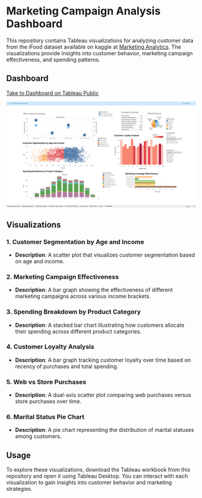 # Marketing Campaign Analysis Dashboard

This repository contains Tableau visualizations for analyzing customer data from the iFood dataset available on kaggle at [Marketing Analytics](https://www.kaggle.com/datasets/jackdaoud/marketing-data). The visualizations provide insights into customer behavior, marketing campaign effectiveness, and spending patterns.

## Dashboard

[Take to Dashboard on Tableau Public](https://public.tableau.com/app/profile/yashasvi5850/viz/MarketingCampaignDashboard_17308191097400/Dashboard1)

![Dashboard Screenshot](/Dashboard.png)

## Visualizations

### 1. Customer Segmentation by Age and Income
- **Description**: A scatter plot that visualizes customer segmentation based on age and income. 

### 2. Marketing Campaign Effectiveness 
- **Description**: A bar graph showing the effectiveness of different marketing campaigns across various income brackets.

### 3. Spending Breakdown by Product Category 
- **Description**: A stacked bar chart illustrating how customers allocate their spending across different product categories.

### 4. Customer Loyalty Analysis 
- **Description**: A bar graph tracking customer loyalty over time based on recency of purchases and total spending.

### 5. Web vs Store Purchases 
- **Description**: A dual-axis scatter plot comparing web purchases versus store purchases over time.

### 6. Marital Status Pie Chart
- **Description**: A pie chart representing the distribution of marital statuses among customers.

## Usage

To explore these visualizations, download the Tableau workbook from this repository and open it using Tableau Desktop. You can interact with each visualization to gain insights into customer behavior and marketing strategies.




